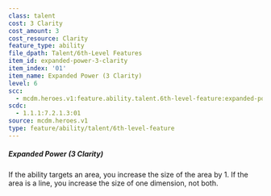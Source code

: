 ```yaml
---
class: talent
cost: 3 Clarity
cost_amount: 3
cost_resource: Clarity
feature_type: ability
file_dpath: Talent/6th-Level Features
item_id: expanded-power-3-clarity
item_index: '01'
item_name: Expanded Power (3 Clarity)
level: 6
scc:
  - mcdm.heroes.v1:feature.ability.talent.6th-level-feature:expanded-power-3-clarity
scdc:
  - 1.1.1:7.2.1.3:01
source: mcdm.heroes.v1
type: feature/ability/talent/6th-level-feature
---
```


##### Expanded Power (3 Clarity)

If the ability targets an area, you increase the size of the area by 1. If the area is a line, you increase the size of one dimension, not both.
